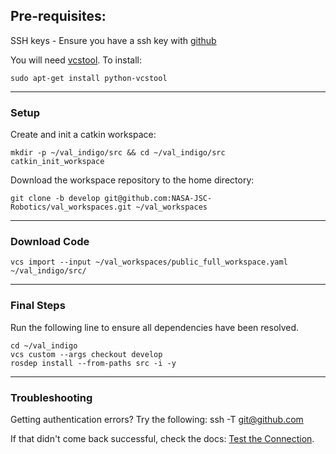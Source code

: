 ## Pre-requisites:
SSH keys - Ensure you have a ssh key with [github](https://help.github.com/articles/generating-ssh-keys/)  

You will need [vcstool](https://github.com/dirk-thomas/vcstool).  To install: 

    sudo apt-get install python-vcstool

***

### Setup
Create and init a catkin workspace:  

    mkdir -p ~/val_indigo/src && cd ~/val_indigo/src
    catkin_init_workspace
  
Download the workspace repository to the home directory:  

    git clone -b develop git@github.com:NASA-JSC-Robotics/val_workspaces.git ~/val_workspaces

***

### Download Code

    vcs import --input ~/val_workspaces/public_full_workspace.yaml ~/val_indigo/src/


*** 

### Final Steps
Run the following line to ensure all dependencies have been resolved.

    cd ~/val_indigo
    vcs custom --args checkout develop
    rosdep install --from-paths src -i -y

***
### Troubleshooting
Getting authentication errors? Try the following:
    ssh -T git@github.com

If that didn't come back successful, check the docs: 
[Test the Connection](https://help.github.com/articles/generating-ssh-keys/#step-5-test-the-connection).